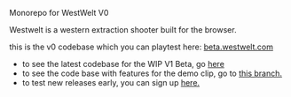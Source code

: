 Monorepo for WestWelt V0

Westwelt is a western extraction shooter built for the browser.

this is the v0 codebase which you can playtest here: [beta.westwelt.com](https://beta.westwelt.com/)

- to see the latest codebase for the WIP V1 Beta, go [here](https://github.com/sweriko/westwelt-v1.)
- to see the code base with features for the demo clip, go to [this branch.](https://github.com/sweriko/westwelt-v0/tree/for-breakout-demo-clip)
- to test new releases early, you can sign up [here.](https://westwelt.com/)

